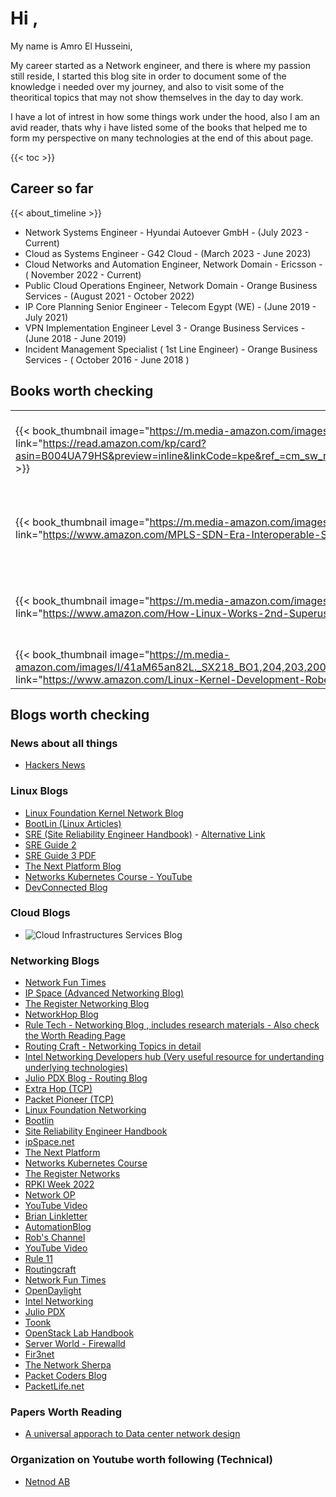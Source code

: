 # Hi ,

My name is Amro El Husseini,

My career started as a Network engineer, and there is where my passion still reside, I started this blog site in order to document some of the knowledge i needed over my journey, and also to visit some of the theoritical topics that may not show themselves in the day to day work.

I have a lot of intrest in how some things work under the hood, also I am an avid reader, thats why i have listed some of the books that helped me to form my perspective on many technologies at the end of this about page.

{{< toc >}}

## Career so far

{{< about_timeline >}}

- Network Systems Engineer - Hyundai Autoever GmbH - (July 2023 - Current) 
- Cloud as Systems Engineer - G42 Cloud - (March 2023 - June 2023) 
- Cloud Networks and Automation Engineer, Network Domain - Ericsson - ( November 2022 - Current)
- Public Cloud Operations Engineer, Network Domain - Orange Business Services - (August 2021 - October 2022)
- IP Core Planning Senior Engineer - Telecom Egypt (WE) - (June 2019 - July 2021)
- VPN Implementation Engineer Level 3 - Orange Business Services - (June 2018 - June 2019)
- Incident Management Specialist ( 1st Line Engineer) - Orange Business Services - ( October 2016 - June 2018 )


## Books worth checking
| | | |
|-|-|-|
| {{< book_thumbnail image="https://m.media-amazon.com/images/I/51orzwreQeL.jpg" link="https://read.amazon.com/kp/card?asin=B004UA79HS&preview=inline&linkCode=kpe&ref_=cm_sw_r_kb_dp_MSC81HXC7PHXJPGPGHK8" >}} | {{< book_thumbnail image="https://m.media-amazon.com/images/I/51uBv9E7+QL.jpg" link="https://www.amazon.com/Mobile-Backhaul-Juha-Salmelin/dp/1119974208" >}} | {{< book_thumbnail image="https://m.media-amazon.com/images/I/61tb21UAKSL.jpg" link="https://www.amazon.com/Center-Network-Architectures-Technologies-Communication/dp/0367695707" >}} |
| {{< book_thumbnail image="https://m.media-amazon.com/images/I/9147rZp4HSL.jpg" link="https://www.amazon.com/MPLS-SDN-Era-Interoperable-Scenarios/dp/149190545X" >}} | {{< book_thumbnail image="https://m.media-amazon.com/images/I/81it2w-xYXL.jpg" link="https://www.amazon.com/Cloud-Native-Data-Center-Networking/dp/1492045608" >}} | {{< book_thumbnail image="https://m.media-amazon.com/images/I/61aG7Ma5tZL.jpg" link="https://www.amazon.com/Openstack-Architects-Michael-Solberg/dp/1784395102" >}} |
| {{< book_thumbnail image="https://m.media-amazon.com/images/I/91Cxcx7Y6uL.jpg" link="https://www.amazon.com/How-Linux-Works-2nd-Superuser/dp/1593275676" >}} | {{< book_thumbnail image="https://d2sofvawe08yqg.cloudfront.net/ccie-spv4-comp-guide/s_hero?1620536027" link="https://leanpub.com/ccie-spv4-comp-guide	" >}} | {{< book_thumbnail image="https://m.media-amazon.com/images/I/61k7Z74UuZL.jpg" link="https://www.amazon.com/Python-Tricks-Buffet-Awesome-Features/dp/1775093301" >}} | 
| {{< book_thumbnail image="https://m.media-amazon.com/images/I/41aM65an82L._SX218_BO1,204,203,200_QL40_FMwebp_.jpg" link="https://www.amazon.com/Linux-Kernel-Development-Robert-Love/dp/0672329468" >}} | {{< book_thumbnail image="" link="" >}} | {{< book_thumbnail image="" link="" >}} |



<!-- Template for table row - 3 Bookx per row -->
<!-- | {{< book_thumbnail image="" link="" >}} | {{< book_thumbnail image="" link="" >}} | {{< book_thumbnail image="" link="" >}} | -->


## Blogs worth checking
### News about all things
- [Hackers News](https://news.ycombinator.com/news)

### Linux Blogs
- [Linux Foundation Kernel Network Blog ](https://wiki.linuxfoundation.org/networking/start)
- [BootLin (Linux Articles)](https://bootlin.com)
- [SRE (Site Reliability Engineer Handbook)](https://s905060.gitbooks.io/site-reliability-engineer-handbook/) - [Alternative Link ](https://github.com/s905060/site-reliability-engineer-handbook)
- [SRE Guide 2 ](https://github.com/dastergon/awesome-sre)
- [SRE Guide 3 PDF](https://github.com/captn3m0/google-sre-ebook/releases/download/v1.1/google-site-reliability-engineering.pdf)
- [The Next Platform Blog](https://www.nextplatform.com)
- [Networks Kubernetes Course - YouTube](https://www.youtube.com/watch?v=uR2uQ2o4sWY)
- [DevConnected Blog](https://devconnected.com/)

### Cloud Blogs
- ![Cloud Infrastructures Services Blog](https://cloudinfrastructureservices.co.uk/blog/)

### Networking Blogs
- [Network Fun Times](https://www.networkfuntimes.com/)
- [IP Space (Advanced Networking Blog)](https://blog.ipspace.net/)
- [The Register Networking Blog](https://www.theregister.com/on_prem/networks/)
- [NetworkHop Blog](https://networkop.co.uk/#posts) 
- [Rule Tech - Networking Blog , includes research materials - Also check the Worth Reading Page](https://rule11.tech/)
- [Routing Craft - Networking Topics in detail ](https://routingcraft.net/)
- [Intel Networking Developers hub (Very useful resource for undertanding underlying technologies)](https://www.intel.com/content/www/us/en/developer/topic-technology/networking/overview.html)
- [Julio PDX Blog - Routing Blog](https://juliopdx.com/posts/)
- [Extra Hop (TCP) ](https://forums.extrahop.com)
- [Packet Pioneer (TCP)](https://packetpioneer.com/blog/)
- [Linux Foundation Networking](https://wiki.linuxfoundation.org/networking/start)
- [Bootlin](https://bootlin.com)
- [Site Reliability Engineer Handbook](https://s905060.gitbooks.io/site-reliability-engineer-handbook/content/)
- [ipSpace.net](https://blog.ipspace.net/page/2.html)
- [The Next Platform](https://www.nextplatform.com)
- [Networks Kubernetes Course](https://www.youtube.com/watch?v=uR2uQ2o4sWY)
- [The Register Networks](https://www.theregister.com/on_prem/networks/)
- [RPKI Week 2022](https://www.manrs.org/event/rpki-week-2022/)
- [Network OP](https://networkop.co.uk/#posts)
- [YouTube Video](https://www.youtube.com/c/NetnodInternetExchangeiSverigeAB)
- [Brian Linkletter](https://www.brianlinkletter.com)
- [AutomationBlog](https://karneliuk.com/2021/12/automation-6-multi-vendor-network-automation-in-2021-2022-napalm-vs-openconfig/)
- [Rob's Channel](https://rob.sh/post/)
- [YouTube Video](https://www.youtube.com/channel/UCR5cZ-0On8CYpSjaeXDhxEg/videos)
- [Rule 11](https://rule11.tech)
- [Routingcraft](https://routingcraft.net/)
- [Network Fun Times](https://www.networkfuntimes.com)
- [OpenDaylight](https://wiki.opendaylight.org/display/ODL/OpenDaylight)
- [Intel Networking](https://www.intel.com/content/www/us/en/developer/topic-technology/networking/overview.html)
- [Julio PDX](https://juliopdx.com/posts/)
- [Toonk](https://toonk.io/index.html)
- [OpenStack Lab Handbook](https://sureshkvl.gitbooks.io/openstack-lab-hand-book/content/)
- [Server World - Firewalld](https://www.server-world.info/en/note?os=CentOS_Stream_9&p=firewalld&f=2)
- [Fir3net](https://www.fir3net.com)
- [The Network Sherpa](http://thenetworksherpa.com/)
- [Packet Coders Blog](https://www.packetcoders.io/tag/blog/)
- [PacketLife.net](https://packetlife.net)


### Papers Worth Reading
- [A universal apporach to Data center network design](https://pages.cs.wisc.edu/~akella/papers/univ-dcn.pdf)

### Organization on Youtube worth following (Technical)
- [Netnod AB](https://www.youtube.com/c/NetnodInternetExchangeiSverigeAB)

<!-- ### Open IEEE documents for free with no membership -->
<!-- https://sci-hub.ru/ -->